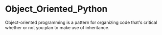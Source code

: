 # Object_Oriented_Python
Object-oriented programming is a pattern for organizing code that's critical whether or not you plan to make use of inheritance.
